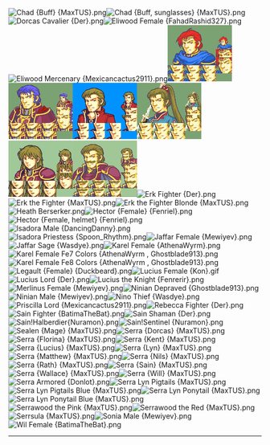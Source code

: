 ![Chad {Buff} {MaxTUS}.png](https://raw.githubusercontent.com/Klokinator/FE-Repo/main/Portrait%20Repository/FE07%20Mugs%20(Blazing%20Sword)/Alternate%20Classes%20and%20Genders/Chad%20(Buff)%20%7BMaxTUS%7D.png "Chad {Buff} {MaxTUS}.png")![Chad {Buff, sunglasses} {MaxTUS}.png](https://raw.githubusercontent.com/Klokinator/FE-Repo/main/Portrait%20Repository/FE07%20Mugs%20(Blazing%20Sword)/Alternate%20Classes%20and%20Genders/Chad%20(Buff,%20sunglasses)%20%7BMaxTUS%7D.png "Chad {Buff, sunglasses} {MaxTUS}.png")![Dorcas Cavalier {Der}.png](https://raw.githubusercontent.com/Klokinator/FE-Repo/main/Portrait%20Repository/FE07%20Mugs%20(Blazing%20Sword)/Alternate%20Classes%20and%20Genders/Dorcas%20Cavalier%20(Der).png "Dorcas Cavalier {Der}.png")![Eliwood Female {FahadRashid327}.png](https://raw.githubusercontent.com/Klokinator/FE-Repo/main/Portrait%20Repository/FE07%20Mugs%20(Blazing%20Sword)/Alternate%20Classes%20and%20Genders/Eliwood%20Female%20(FahadRashid327).png "Eliwood Female {FahadRashid327}.png")![Eliwood Mercenary {Mexicancactus2911}.png](https://raw.githubusercontent.com/Klokinator/FE-Repo/main/Portrait%20Repository/FE07%20Mugs%20(Blazing%20Sword)/Alternate%20Classes%20and%20Genders/Eliwood%20Mercenary%20(Mexicancactus2911).png "Eliwood Mercenary {Mexicancactus2911}.png")![Erik as Eliwood{Freefall}.png](https://raw.githubusercontent.com/Klokinator/FE-Repo/main/Portrait%20Repository/FE07%20Mugs%20(Blazing%20Sword)/Alternate%20Classes%20and%20Genders/Erik%20as%20Eliwood%7BFreefall%7D.png "Erik as Eliwood{Freefall}.png")![Erik as Hector {Freefall}.png](https://raw.githubusercontent.com/Klokinator/FE-Repo/main/Portrait%20Repository/FE07%20Mugs%20(Blazing%20Sword)/Alternate%20Classes%20and%20Genders/Erik%20as%20Hector%20%7BFreefall%7D.png "Erik as Hector {Freefall}.png")![Erik as Kelik {Kanna}.png](https://raw.githubusercontent.com/Klokinator/FE-Repo/main/Portrait%20Repository/FE07%20Mugs%20(Blazing%20Sword)/Alternate%20Classes%20and%20Genders/Erik%20as%20Kelik%20%7BKanna%7D.png "Erik as Kelik {Kanna}.png")![Erik as Lyn {Freefall}.png](https://raw.githubusercontent.com/Klokinator/FE-Repo/main/Portrait%20Repository/FE07%20Mugs%20(Blazing%20Sword)/Alternate%20Classes%20and%20Genders/Erik%20as%20Lyn%20%7BFreefall%7D.png "Erik as Lyn {Freefall}.png")![Erik Female {Dolkar}.png](https://raw.githubusercontent.com/Klokinator/FE-Repo/main/Portrait%20Repository/FE07%20Mugs%20(Blazing%20Sword)/Alternate%20Classes%20and%20Genders/Erik%20Female%20%7BDolkar%7D.png "Erik Female {Dolkar}.png")![Erik General {DeDeSans}.png](https://raw.githubusercontent.com/Klokinator/FE-Repo/main/Portrait%20Repository/FE07%20Mugs%20(Blazing%20Sword)/Alternate%20Classes%20and%20Genders/Erik%20General%20%7BDeDeSans%7D.png "Erik General {DeDeSans}.png")![Erk Fighter {Der}.png](https://raw.githubusercontent.com/Klokinator/FE-Repo/main/Portrait%20Repository/FE07%20Mugs%20(Blazing%20Sword)/Alternate%20Classes%20and%20Genders/Erk%20Fighter%20(Der).png "Erk Fighter {Der}.png")![Erk the Fighter {MaxTUS}.png](https://raw.githubusercontent.com/Klokinator/FE-Repo/main/Portrait%20Repository/FE07%20Mugs%20(Blazing%20Sword)/Alternate%20Classes%20and%20Genders/Erk%20the%20Fighter%20(MaxTUS).png "Erk the Fighter {MaxTUS}.png")![Erk the Fighter Blonde {MaxTUS}.png](https://raw.githubusercontent.com/Klokinator/FE-Repo/main/Portrait%20Repository/FE07%20Mugs%20(Blazing%20Sword)/Alternate%20Classes%20and%20Genders/Erk%20the%20Fighter%20Blonde%20(MaxTUS).png "Erk the Fighter Blonde {MaxTUS}.png")![Heath Berserker.png](https://raw.githubusercontent.com/Klokinator/FE-Repo/main/Portrait%20Repository/FE07%20Mugs%20(Blazing%20Sword)/Alternate%20Classes%20and%20Genders/Heath%20Berserker.png "Heath Berserker.png")![Hector {Female} {Fenriel}.png](https://raw.githubusercontent.com/Klokinator/FE-Repo/main/Portrait%20Repository/FE07%20Mugs%20(Blazing%20Sword)/Alternate%20Classes%20and%20Genders/Hector%20(Female)%20%7BFenriel%7D.png "Hector {Female} {Fenriel}.png")![Hector {Female, helmet} {Fenriel}.png](https://raw.githubusercontent.com/Klokinator/FE-Repo/main/Portrait%20Repository/FE07%20Mugs%20(Blazing%20Sword)/Alternate%20Classes%20and%20Genders/Hector%20(Female,%20helmet)%20%7BFenriel%7D.png "Hector {Female, helmet} {Fenriel}.png")![Isadora Male {DancingDanny}.png](https://raw.githubusercontent.com/Klokinator/FE-Repo/main/Portrait%20Repository/FE07%20Mugs%20(Blazing%20Sword)/Alternate%20Classes%20and%20Genders/Isadora%20Male%20(DancingDanny).png "Isadora Male {DancingDanny}.png")![Isadora Priestess {Spoon_Rhythm}.png](https://raw.githubusercontent.com/Klokinator/FE-Repo/main/Portrait%20Repository/FE07%20Mugs%20(Blazing%20Sword)/Alternate%20Classes%20and%20Genders/Isadora%20Priestess%20(Spoon_Rhythm).png "Isadora Priestess {Spoon_Rhythm}.png")![Jaffar Female {Mewiyev}.png](https://raw.githubusercontent.com/Klokinator/FE-Repo/main/Portrait%20Repository/FE07%20Mugs%20(Blazing%20Sword)/Alternate%20Classes%20and%20Genders/Jaffar%20Female%20(Mewiyev).png "Jaffar Female {Mewiyev}.png")![Jaffar Sage {Wasdye}.png](https://raw.githubusercontent.com/Klokinator/FE-Repo/main/Portrait%20Repository/FE07%20Mugs%20(Blazing%20Sword)/Alternate%20Classes%20and%20Genders/Jaffar%20Sage%20(Wasdye).png "Jaffar Sage {Wasdye}.png")![Karel Female {AthenaWyrm}.png](https://raw.githubusercontent.com/Klokinator/FE-Repo/main/Portrait%20Repository/FE07%20Mugs%20(Blazing%20Sword)/Alternate%20Classes%20and%20Genders/Karel%20Female%20(AthenaWyrm).png "Karel Female {AthenaWyrm}.png")![Karel Female Fe7 Colors {AthenaWyrm , Ghostblade913}.png](https://raw.githubusercontent.com/Klokinator/FE-Repo/main/Portrait%20Repository/FE07%20Mugs%20(Blazing%20Sword)/Alternate%20Classes%20and%20Genders/Karel%20Female%20Fe7%20Colors%20%7BAthenaWyrm%20,%20Ghostblade913%7D.png "Karel Female Fe7 Colors {AthenaWyrm , Ghostblade913}.png")![Karel Female Fe8 Colors {AthenaWyrm , Ghostblade913}.png](https://raw.githubusercontent.com/Klokinator/FE-Repo/main/Portrait%20Repository/FE07%20Mugs%20(Blazing%20Sword)/Alternate%20Classes%20and%20Genders/Karel%20Female%20Fe8%20Colors%20%7BAthenaWyrm%20,%20Ghostblade913%7D.png "Karel Female Fe8 Colors {AthenaWyrm , Ghostblade913}.png")![Legault {Female} {Duckbeard}.png](https://raw.githubusercontent.com/Klokinator/FE-Repo/main/Portrait%20Repository/FE07%20Mugs%20(Blazing%20Sword)/Alternate%20Classes%20and%20Genders/Legault%20(Female)%20%7BDuckbeard%7D.png "Legault {Female} {Duckbeard}.png")![Lucius Female {Kon}.gif](https://raw.githubusercontent.com/Klokinator/FE-Repo/main/Portrait%20Repository/FE07%20Mugs%20(Blazing%20Sword)/Alternate%20Classes%20and%20Genders/Lucius%20Female%20(Kon).gif "Lucius Female {Kon}.gif")![Lucius Lord {Der}.png](https://raw.githubusercontent.com/Klokinator/FE-Repo/main/Portrait%20Repository/FE07%20Mugs%20(Blazing%20Sword)/Alternate%20Classes%20and%20Genders/Lucius%20Lord%20(Der).png "Lucius Lord {Der}.png")![Lucius the Knight {Fenrerir}.png](https://raw.githubusercontent.com/Klokinator/FE-Repo/main/Portrait%20Repository/FE07%20Mugs%20(Blazing%20Sword)/Alternate%20Classes%20and%20Genders/Lucius%20the%20Knight%20%7BFenrerir%7D.png "Lucius the Knight {Fenrerir}.png")![Merlinus Female {Mewiyev}.png](https://raw.githubusercontent.com/Klokinator/FE-Repo/main/Portrait%20Repository/FE07%20Mugs%20(Blazing%20Sword)/Alternate%20Classes%20and%20Genders/Merlinus%20Female%20(Mewiyev).png "Merlinus Female {Mewiyev}.png")![Ninian Depraved {Ghostblade913}.png](https://raw.githubusercontent.com/Klokinator/FE-Repo/main/Portrait%20Repository/FE07%20Mugs%20(Blazing%20Sword)/Alternate%20Classes%20and%20Genders/Ninian%20Depraved%20%7BGhostblade913%7D.png "Ninian Depraved {Ghostblade913}.png")![Ninian Male {Mewiyev}.png](https://raw.githubusercontent.com/Klokinator/FE-Repo/main/Portrait%20Repository/FE07%20Mugs%20(Blazing%20Sword)/Alternate%20Classes%20and%20Genders/Ninian%20Male%20(Mewiyev).png "Ninian Male {Mewiyev}.png")![Nino Thief  {Wasdye}.png](https://raw.githubusercontent.com/Klokinator/FE-Repo/main/Portrait%20Repository/FE07%20Mugs%20(Blazing%20Sword)/Alternate%20Classes%20and%20Genders/Nino%20Thief%20%20(Wasdye).png "Nino Thief  {Wasdye}.png")![Priscilla Lord {Mexicancactus2911}.png](https://raw.githubusercontent.com/Klokinator/FE-Repo/main/Portrait%20Repository/FE07%20Mugs%20(Blazing%20Sword)/Alternate%20Classes%20and%20Genders/Priscilla%20Lord%20(Mexicancactus2911).png "Priscilla Lord {Mexicancactus2911}.png")![Rebecca Fighter {Der}.png](https://raw.githubusercontent.com/Klokinator/FE-Repo/main/Portrait%20Repository/FE07%20Mugs%20(Blazing%20Sword)/Alternate%20Classes%20and%20Genders/Rebecca%20Fighter%20(Der).png "Rebecca Fighter {Der}.png")![Sain Fighter {BatimaTheBat}.png](https://raw.githubusercontent.com/Klokinator/FE-Repo/main/Portrait%20Repository/FE07%20Mugs%20(Blazing%20Sword)/Alternate%20Classes%20and%20Genders/Sain%20Fighter%20(BatimaTheBat).png "Sain Fighter {BatimaTheBat}.png")![Sain Shaman {Der}.png](https://raw.githubusercontent.com/Klokinator/FE-Repo/main/Portrait%20Repository/FE07%20Mugs%20(Blazing%20Sword)/Alternate%20Classes%20and%20Genders/Sain%20Shaman%20(Der).png "Sain Shaman {Der}.png")![Sain!Halberdier{Nuramon}.png](https://raw.githubusercontent.com/Klokinator/FE-Repo/main/Portrait%20Repository/FE07%20Mugs%20(Blazing%20Sword)/Alternate%20Classes%20and%20Genders/Sain!Halberdier(Nuramon).png "Sain!Halberdier{Nuramon}.png")![Sain!Sentinel {Nuramon}.png](https://raw.githubusercontent.com/Klokinator/FE-Repo/main/Portrait%20Repository/FE07%20Mugs%20(Blazing%20Sword)/Alternate%20Classes%20and%20Genders/Sain!Sentinel%20(Nuramon).png "Sain!Sentinel {Nuramon}.png")![Sealen {Mage} {MaxTUS}.png](https://raw.githubusercontent.com/Klokinator/FE-Repo/main/Portrait%20Repository/FE07%20Mugs%20(Blazing%20Sword)/Alternate%20Classes%20and%20Genders/Sealen%20(Mage)%20%7BMaxTUS%7D.png "Sealen {Mage} {MaxTUS}.png")![Serra {Dorcas} {MaxTUS}.png](https://raw.githubusercontent.com/Klokinator/FE-Repo/main/Portrait%20Repository/FE07%20Mugs%20(Blazing%20Sword)/Alternate%20Classes%20and%20Genders/Serra%20(Dorcas)%20%7BMaxTUS%7D.png "Serra {Dorcas} {MaxTUS}.png")![Serra {Florina} {MaxTUS}.png](https://raw.githubusercontent.com/Klokinator/FE-Repo/main/Portrait%20Repository/FE07%20Mugs%20(Blazing%20Sword)/Alternate%20Classes%20and%20Genders/Serra%20(Florina)%20%7BMaxTUS%7D.png "Serra {Florina} {MaxTUS}.png")![Serra {Kent} {MaxTUS}.png](https://raw.githubusercontent.com/Klokinator/FE-Repo/main/Portrait%20Repository/FE07%20Mugs%20(Blazing%20Sword)/Alternate%20Classes%20and%20Genders/Serra%20(Kent)%20%7BMaxTUS%7D.png "Serra {Kent} {MaxTUS}.png")![Serra {Lucius} {MaxTUS}.png](https://raw.githubusercontent.com/Klokinator/FE-Repo/main/Portrait%20Repository/FE07%20Mugs%20(Blazing%20Sword)/Alternate%20Classes%20and%20Genders/Serra%20(Lucius)%20%7BMaxTUS%7D.png "Serra {Lucius} {MaxTUS}.png")![Serra {Lyn} {MaxTUS}.png](https://raw.githubusercontent.com/Klokinator/FE-Repo/main/Portrait%20Repository/FE07%20Mugs%20(Blazing%20Sword)/Alternate%20Classes%20and%20Genders/Serra%20(Lyn)%20%7BMaxTUS%7D.png "Serra {Lyn} {MaxTUS}.png")![Serra {Matthew} {MaxTUS}.png](https://raw.githubusercontent.com/Klokinator/FE-Repo/main/Portrait%20Repository/FE07%20Mugs%20(Blazing%20Sword)/Alternate%20Classes%20and%20Genders/Serra%20(Matthew)%20%7BMaxTUS%7D.png "Serra {Matthew} {MaxTUS}.png")![Serra {Nils} {MaxTUS}.png](https://raw.githubusercontent.com/Klokinator/FE-Repo/main/Portrait%20Repository/FE07%20Mugs%20(Blazing%20Sword)/Alternate%20Classes%20and%20Genders/Serra%20(Nils)%20%7BMaxTUS%7D.png "Serra {Nils} {MaxTUS}.png")![Serra {Rath} {MaxTUS}.png](https://raw.githubusercontent.com/Klokinator/FE-Repo/main/Portrait%20Repository/FE07%20Mugs%20(Blazing%20Sword)/Alternate%20Classes%20and%20Genders/Serra%20(Rath)%20%7BMaxTUS%7D.png "Serra {Rath} {MaxTUS}.png")![Serra {Sain} {MaxTUS}.png](https://raw.githubusercontent.com/Klokinator/FE-Repo/main/Portrait%20Repository/FE07%20Mugs%20(Blazing%20Sword)/Alternate%20Classes%20and%20Genders/Serra%20(Sain)%20%7BMaxTUS%7D.png "Serra {Sain} {MaxTUS}.png")![Serra {Wallace} {MaxTUS}.png](https://raw.githubusercontent.com/Klokinator/FE-Repo/main/Portrait%20Repository/FE07%20Mugs%20(Blazing%20Sword)/Alternate%20Classes%20and%20Genders/Serra%20(Wallace)%20%7BMaxTUS%7D.png "Serra {Wallace} {MaxTUS}.png")![Serra {Will} {MaxTUS}.png](https://raw.githubusercontent.com/Klokinator/FE-Repo/main/Portrait%20Repository/FE07%20Mugs%20(Blazing%20Sword)/Alternate%20Classes%20and%20Genders/Serra%20(Will)%20%7BMaxTUS%7D.png "Serra {Will} {MaxTUS}.png")![Serra Armored {Donlot}.png](https://raw.githubusercontent.com/Klokinator/FE-Repo/main/Portrait%20Repository/FE07%20Mugs%20(Blazing%20Sword)/Alternate%20Classes%20and%20Genders/Serra%20Armored%20%7BDonlot%7D.png "Serra Armored {Donlot}.png")![Serra Lyn Pigtails {MaxTUS}.png](https://raw.githubusercontent.com/Klokinator/FE-Repo/main/Portrait%20Repository/FE07%20Mugs%20(Blazing%20Sword)/Alternate%20Classes%20and%20Genders/Serra%20Lyn%20Pigtails%20(MaxTUS).png "Serra Lyn Pigtails {MaxTUS}.png")![Serra Lyn Pigtails Blue {MaxTUS}.png](https://raw.githubusercontent.com/Klokinator/FE-Repo/main/Portrait%20Repository/FE07%20Mugs%20(Blazing%20Sword)/Alternate%20Classes%20and%20Genders/Serra%20Lyn%20Pigtails%20Blue%20(MaxTUS).png "Serra Lyn Pigtails Blue {MaxTUS}.png")![Serra Lyn Ponytail {MaxTUS}.png](https://raw.githubusercontent.com/Klokinator/FE-Repo/main/Portrait%20Repository/FE07%20Mugs%20(Blazing%20Sword)/Alternate%20Classes%20and%20Genders/Serra%20Lyn%20Ponytail%20(MaxTUS).png "Serra Lyn Ponytail {MaxTUS}.png")![Serra Lyn Ponytail Blue {MaxTUS}.png](https://raw.githubusercontent.com/Klokinator/FE-Repo/main/Portrait%20Repository/FE07%20Mugs%20(Blazing%20Sword)/Alternate%20Classes%20and%20Genders/Serra%20Lyn%20Ponytail%20Blue%20(MaxTUS).png "Serra Lyn Ponytail Blue {MaxTUS}.png")![Serrawood the Pink {MaxTUS}.png](https://raw.githubusercontent.com/Klokinator/FE-Repo/main/Portrait%20Repository/FE07%20Mugs%20(Blazing%20Sword)/Alternate%20Classes%20and%20Genders/Serrawood%20the%20Pink%20(MaxTUS).png "Serrawood the Pink {MaxTUS}.png")![Serrawood the Red {MaxTUS}.png](https://raw.githubusercontent.com/Klokinator/FE-Repo/main/Portrait%20Repository/FE07%20Mugs%20(Blazing%20Sword)/Alternate%20Classes%20and%20Genders/Serrawood%20the%20Red%20(MaxTUS).png "Serrawood the Red {MaxTUS}.png")![Serrsula {MaxTUS}.png](https://raw.githubusercontent.com/Klokinator/FE-Repo/main/Portrait%20Repository/FE07%20Mugs%20(Blazing%20Sword)/Alternate%20Classes%20and%20Genders/Serrsula%20(MaxTUS).png "Serrsula {MaxTUS}.png")![Sonia Male {Mewiyev}.png](https://raw.githubusercontent.com/Klokinator/FE-Repo/main/Portrait%20Repository/FE07%20Mugs%20(Blazing%20Sword)/Alternate%20Classes%20and%20Genders/Sonia%20Male%20(Mewiyev).png "Sonia Male {Mewiyev}.png")![Wil Female {BatimaTheBat}.png](https://raw.githubusercontent.com/Klokinator/FE-Repo/main/Portrait%20Repository/FE07%20Mugs%20(Blazing%20Sword)/Alternate%20Classes%20and%20Genders/Wil%20Female%20(BatimaTheBat).png "Wil Female {BatimaTheBat}.png")



----

